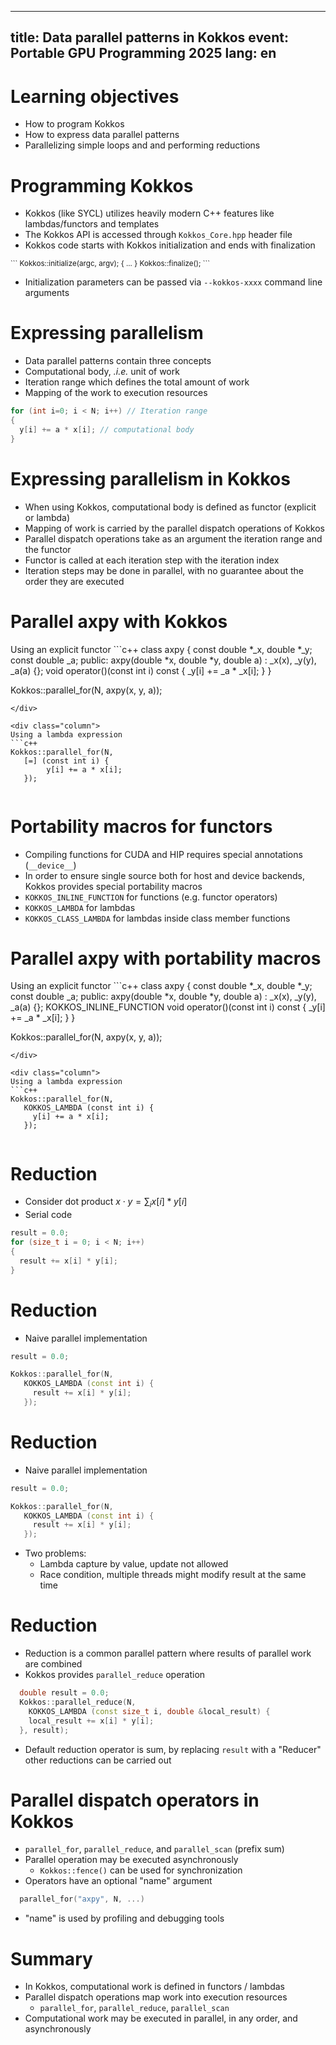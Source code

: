 <!--
SPDX-FileCopyrightText: 2025 CSC - IT Center for Science Ltd. <www.csc.fi>

SPDX-License-Identifier: CC-BY-4.0
-->

---
title: Data parallel patterns in Kokkos
event: Portable GPU Programming 2025
lang:  en
---

# Learning objectives

- How to program Kokkos
- How to express data parallel patterns
- Parallelizing simple loops and and performing reductions

# Programming Kokkos

- Kokkos (like SYCL) utilizes heavily modern C++ features like lambdas/functors and templates
- The Kokkos API is accessed through `Kokkos_Core.hpp` header file
- Kokkos code starts with Kokkos initialization and ends with finalization
<small>
```
Kokkos::initialize(argc, argv);
{
...
}
Kokkos::finalize();
```
</small>

- Initialization parameters can be passed via `--kokkos-xxxx` command line arguments

# Expressing parallelism

- Data parallel patterns contain three concepts
- Computational body, *.i.e.* unit of work
- Iteration range which defines the total amount of work
- Mapping of the work to execution resources

```c++
for (int i=0; i < N; i++) // Iteration range
{
  y[i] += a * x[i]; // computational body
}
```

# Expressing parallelism in Kokkos

- When using Kokkos, computational body is defined as functor (explicit or lambda)
- Mapping of work is carried by the parallel dispatch operations of Kokkos
- Parallel dispatch operations take as an argument the iteration range and the functor
- Functor is called at each iteration step with the iteration index
- Iteration steps may be done in parallel, with no guarantee about the order they are executed

# Parallel axpy with Kokkos

<div class="column">
Using an explicit functor
```c++
class axpy {
  const double *_x, 
  double *_y;
  const double _a;
public:
  axpy(double *x, double *y, double a) :
    _x(x), _y(y), _a(a) {};
  void operator()(const int i) const {
    _y[i] += _a * _x[i];
  }
}

Kokkos::parallel_for(N, axpy(x, y, a));
```
</div>

<div class="column">
Using a lambda expression
```c++
Kokkos::parallel_for(N,
   [=] (const int i) {
        y[i] += a * x[i];
   });
```
</div>

# Portability macros for functors

- Compiling functions for CUDA and HIP requires special annotations (`__device__`)
- In order to ensure single source both for host and device backends, Kokkos provides special 
  portability macros
- `KOKKOS_INLINE_FUNCTION` for functions (e.g. functor operators)
- `KOKKOS_LAMBDA` for lambdas
- `KOKKOS_CLASS_LAMBDA` for lambdas inside class member functions

# Parallel axpy with portability macros

<div class="column">
Using an explicit functor
```c++
class axpy {
  const double *_x, 
  double *_y;
  const double _a;
public:
  axpy(double *x, double *y, double a) :
    _x(x), _y(y), _a(a) {};
  KOKKOS_INLINE_FUNCTION
  void operator()(const int i) const {
    _y[i] += _a * _x[i];
  }
}

Kokkos::parallel_for(N, axpy(x, y, a));
```
</div>

<div class="column">
Using a lambda expression
```c++
Kokkos::parallel_for(N,
   KOKKOS_LAMBDA (const int i) {
     y[i] += a * x[i];
   });
```
</div>

# Reduction

- Consider dot product $x \cdot y = \sum_i x[i] * y[i]$
- Serial code
```c++
result = 0.0;
for (size_t i = 0; i < N; i++)
{
  result += x[i] * y[i];
}
```

# Reduction

- Naive parallel implementation
```c++
result = 0.0;

Kokkos::parallel_for(N,
   KOKKOS_LAMBDA (const int i) {
     result += x[i] * y[i];
   });
```

# Reduction

- Naive parallel implementation
```c++
result = 0.0;

Kokkos::parallel_for(N,
   KOKKOS_LAMBDA (const int i) {
     result += x[i] * y[i];
   });
```
- Two problems:
    - Lambda capture by value, update not allowed
    - Race condition, multiple threads might modify result at the same time

# Reduction

- Reduction is a common parallel pattern where results of parallel work are combined
- Kokkos provides `parallel_reduce` operation
```c++
  double result = 0.0;
  Kokkos::parallel_reduce(N,
    KOKKOS_LAMBDA (const size_t i, double &local_result) {
    local_result += x[i] * y[i];
  }, result);
```
- Default reduction operator is sum, by replacing `result` with a "Reducer" other reductions can be carried out 

# Parallel dispatch operators in Kokkos

- `parallel_for`, `parallel_reduce`, and `parallel_scan` (prefix sum)
- Parallel operation may be executed asynchronously
    - `Kokkos::fence()` can be used for synchronization
- Operators have an optional "name" argument
```c++
  parallel_for("axpy", N, ...)
```
- "name" is used by profiling and debugging tools

# Summary

- In Kokkos, computational work is defined in functors / lambdas
- Parallel dispatch operations map work into execution resources
    - `parallel_for`, `parallel_reduce`, `parallel_scan`
- Computational work may be executed in parallel, in any order, and asynchronously
